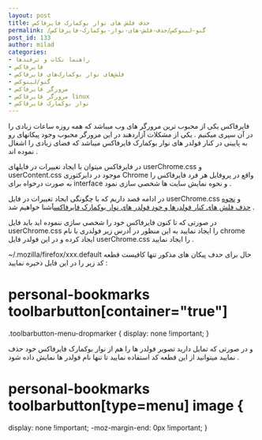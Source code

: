 ```yaml
---
layout: post
title: حذف فلش های نوار بوکمارک فایرفاکس
permalink: /گنو-لینوکس/حذف-فلش-های-نوار-بوکمارک-فایرفاکس
post_id: 133
author: milad
categories: 
- راهنما نکات و ترفندها
- فایرفاکس
- فلش‌های نوار بوکمارک‌های فایرفاکس
- گنو/لینوکس
- مرورگر فایرفاکس
- مرورگر فایرفاکس linux
- نوار بوکمارک فایرفاکس
---
```


فایرفاکس یکی از محبوب ترین مرورگر های وب میباشد که همه روزه ساعات زیادی را در آن سپری میکنیم‌ . یکی از مشکلات آزاردهند در این مرورگر محبوب وجود پیکانهای رو به پایینی در کنار فولدر های نوار بوکمارک فایرفاکس میباشد که فضای زیادی را اشغال نموده اند .

در فایرفاکس میتوان با ایجاد تغییرات در فایلهای userChrome.css و userContent.css موجود در دایرکتوری Chrome واقع در پروفایل هر فرد فایرفاکس را به صورت درخواه برای interface و نحوه نمایش سایت ها شخصی سازی نمود .

در ادامه قصد داریم که با چگونگی ایجاد تغییرات در فایل userChrome.css و 
[نحوه حذف فلش های کنار فولدرها و خود فولدر های نوار بوکمارک فایرفاکس](http://tuxgeek.ir/%D8%AD%D8%B0%D9%81-%D9%81%D9%84%D8%B4-%D9%87%D8%A7%DB%8C-%D9%86%D9%88%D8%A7%D8%B1-%D8%A8%D9%88%DA%A9%D9%85%D8%A7%D8%B1%DA%A9-%D9%81%D8%A7%DB%8C%D8%B1%D9%81%D8%A7%DA%A9%D8%B3)آشنا خواهیم شد .


در صورتی که تا کنون فایرفاکس خود را شخصی سازی ننموده اید باید فایل userChrome.css را ایجاد نمایید به این منظور در آدرس زیر فولدری با نام chrome ایجاد کرده و در این فولدر فایل userChrome.css را ایجاد نمایید .


~/.mozilla/firefox/xxx.default
حال برای حدف پیکان های مذکور تنها کافیست قطعه کد زیر را در این فایل ذخیره نمایید :

# personal-bookmarks toolbarbutton[container="true"] 
.toolbarbutton-menu-dropmarker {
display: none !important;
}

و در صورتی که تمایل دارید تصویر فولدر ها را هم از نوار بوکمارک فایرفاکس خود حذف نمایید میتوانید از این قطعه کد استفاده نمایید تا تنها نام فولدر ها نمایش داده شود .


# personal-bookmarks toolbarbutton[type=menu] image {
display: none !important;
-moz-margin-end: 0px !important;
}